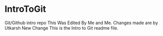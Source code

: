 # IntroToGit
Git/Github intro repo
This Was Edited By Me and Me.
Changes made are by Utkarsh
New Change
This is the Intro to Git readme file.
